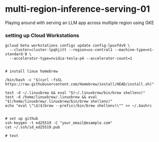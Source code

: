 # multi-region-inference-serving-01
Playing around with serving an LLM app across multiple region using GKE

### setting up Cloud Workstations

```
gcloud beta workstations configs update config-lpuvfdv9 \
  --cluster=cluster-lpqhjitt --region=us-central1 --machine-type=n1-standard-8 \
  --accelerator-type=nvidia-tesla-p4 --accelerator-count=1


# install linux homebrew 

/bin/bash -c "$(curl -fsSL https://raw.githubusercontent.com/Homebrew/install/HEAD/install.sh)"

test -d ~/.linuxbrew && eval "$(~/.linuxbrew/bin/brew shellenv)"
test -d /home/linuxbrew/.linuxbrew && eval "$(/home/linuxbrew/.linuxbrew/bin/brew shellenv)"
echo "eval \"\$($(brew --prefix)/bin/brew shellenv)\"" >> ~/.bashrc


# set up github
ssh-keygen -t ed25519 -C "your_email@example.com"
cat ~/.ssh/id_ed25519.pub

# test
```

